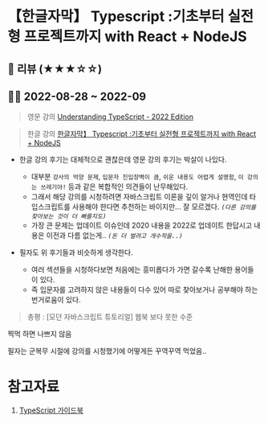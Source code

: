 # 【한글자막】 Typescript :기초부터 실전형 프로젝트까지 with React + NodeJS

## 💛 리뷰 (★★★☆☆)
## 👨‍🎓 2022-08-28 ~ 2022-09

> 영문 강의
[Understanding TypeScript - 2022 Edition](https://www.udemy.com/course/understanding-typescript/#questions/8835948)

> 한글 강의
[한글자막】 Typescript :기초부터 실전형 프로젝트까지 with React + NodeJS](https://www.udemy.com/course/best-typescript-21/)

- 한글 강의 후기는 대체적으로 괜찮은데 영문 강의 후기는 박살이 나있다.
  - 대부분 `강사의 억양 문제`, `입문자 진입장벽이 큼`, `쉬운 내용도 어렵게 설명함`, `이 강의는 쓰레기야!` 등과 같은 복합적인 의견들이 난무해있다.
  - 그래서 해당 강의를 시청하려면 자바스크립트 이론을 깊이 알거나 현역인데 타입스크립트를 사용해야 한다면 추천하는 바이지만... 잘 모르겠다. _`(다른 강의를 찾아보는 것이 더 빠를지도)`_
  - 가장 큰 문제는 업데이트 이슈인데 2020 내용을 2022로 업데이트 한답시고 내용은 이전과 다름 없는게.. _`(돈 더 벌려고 개수작을..)`_

- 필자도 위 후기들과 비슷하게 생각한다. 
  - 여러 섹션들을 시청하다보면 처음에는 흥미롭다가 가면 갈수록 난해한 용어들이 있다.
  - 즉 입문자를 고려하지 않은 내용들이 다수 있어 따로 찾아보거나 공부해야 하는 번거로움이 있다.

> 총평 : [모던 자바스크립트 튜토리얼] 웹북 보다 못한 수준

찍먹 하면 나쁘지 않음

필자는 군복무 시절에 강의를 시청했기에 어떻게든 꾸역꾸역 먹었음..

# 참고자료
1. [TypeScript 가이드북](https://yamoo9.gitbook.io/typescript/)